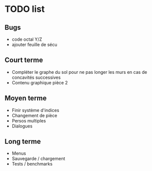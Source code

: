 # TODO list

## Bugs

 - code octal Y/Z
 - ajouter feuille de sécu
 
## Court terme

 - Compléter le graphe du sol pour ne pas longer les murs en cas de
   concavités successives
 - Contenu graphique pièce 2

## Moyen terme

 - Finir système d'indices
 - Changement de pièce
 - Persos multiples
 - Dialogues
 
## Long terme

 - Menus
 - Sauvegarde / chargement
 - Tests / benchmarks
